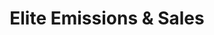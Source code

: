 ---
title: "Elite Emissions & Sales"
url: /murray/elite-emissions-und-sales/
shop: Autowerkstatt
---